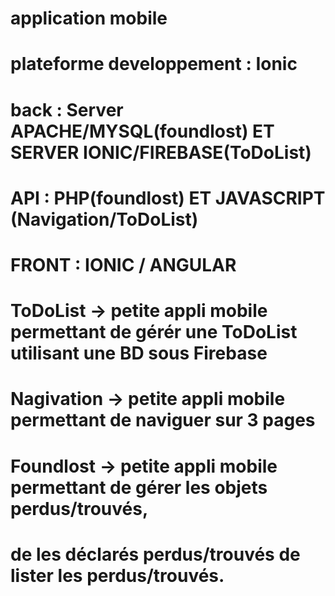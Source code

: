 # application mobile 
# plateforme developpement : Ionic
# back : Server APACHE/MYSQL(foundlost) ET SERVER IONIC/FIREBASE(ToDoList)
# API : PHP(foundlost) ET JAVASCRIPT (Navigation/ToDoList)
# FRONT : IONIC / ANGULAR
# ToDoList -> petite appli mobile permettant de gérér une ToDoList utilisant une BD sous Firebase
# Nagivation -> petite appli mobile permettant de naviguer sur 3 pages
# Foundlost -> petite appli mobile permettant de gérer les objets perdus/trouvés,
# de les déclarés perdus/trouvés de lister les perdus/trouvés.
